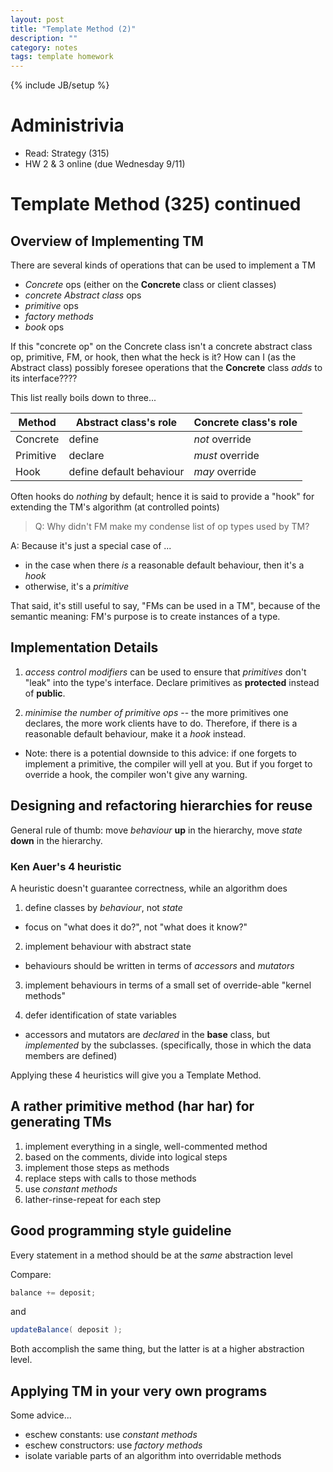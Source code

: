 ```yaml
---
layout: post
title: "Template Method (2)"
description: ""
category: notes
tags: template homework
---
```

{% include JB/setup %}

# Administrivia

* Read: Strategy (315)
* HW 2 & 3 online (due Wednesday 9/11)

# Template Method (325) continued

## Overview of Implementing TM

There are several kinds of operations that can be used to implement a TM

* *Concrete* ops (either on the **Concrete** class or client classes)
* *concrete Abstract class* ops
* *primitive* ops
* *factory methods*
* *book* ops 

If this "concrete op" on the Concrete class isn't a concrete abstract
class op, primitive, FM, or hook, then what the heck is it? How can I
(as the Abstract class) possibly foresee operations that the
**Concrete** class *adds* to its interface????

This list really boils down to three...

| Method               | Abstract class's role     | Concrete class's role |
| -------------------- | ------------------------- | --------------------- |
| Concrete             | define                    | *not* override        | 
| Primitive            | declare                   | *must* override       |
| Hook                 | define default behaviour  | *may* override        |


Often hooks do *nothing* by default; hence it is said to provide a
"hook" for extending the TM's algorithm (at controlled points)

> Q: Why didn't FM make my condense list of op types used by TM?

A: Because it's just a special case of ...

  * in the case when there *is* a reasonable default behaviour, then
    it's a *hook*
  * otherwise, it's a *primitive*

That said, it's still useful to say, "FMs can be used in a TM", because
of the semantic meaning: FM's purpose is to create instances of a type. 

## Implementation Details

1. *access control modifiers* can be used to ensure that *primitives*
   don't "leak" into the type's interface. Declare primitives as
__protected__ instead of __public__.

2. *minimise the number of primitive ops* -- the more primitives one
   declares, the more work clients have to do. Therefore, if there is a
reasonable default behaviour, make it a *hook* instead. 

  * Note: there is a potential downside to this advice: if one forgets
    to implement a primitive, the compiler will yell at you. But if you
forget to override a hook, the compiler won't give any warning.

## Designing and refactoring hierarchies for reuse

General rule of thumb: move *behaviour* __up__ in the hierarchy, move
*state* __down__ in the hierarchy. 

### Ken Auer's 4 heuristic 

A heuristic doesn't guarantee correctness, while an algorithm does

1. define classes by *behaviour*, not *state*
  * focus on "what does it do?", not "what does it know?"

2. implement behaviour with abstract state
  * behaviours should be written in terms of *accessors* and *mutators*

3. implement behaviours in terms of a small set of override-able "kernel
   methods"

4. defer identification of state variables
  * accessors and mutators are *declared* in the __base__ class, but
    *implemented* by the subclasses. (specifically, those in which the
data members are defined) 

Applying these 4 heuristics will give you a Template Method. 

## A rather primitive method (har har) for generating TMs

1. implement everything in a single, well-commented method
2. based on the comments, divide into logical steps
3. implement those steps as methods
4. replace steps with calls to those methods
5. use *constant methods*
6. lather-rinse-repeat for each step

## Good programming style guideline

Every statement in a method should be at the *same* abstraction level

Compare: 

``` java
balance += deposit; 
```

and 

``` java
updateBalance( deposit );
```

Both accomplish the same thing, but the latter is at a higher
abstraction level. 

## Applying TM in your very own programs

Some advice... 

* eschew constants: use *constant methods*
* eschew constructors: use *factory methods* 
* isolate variable parts of an algorithm into overridable methods 



